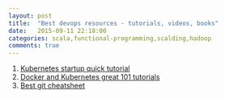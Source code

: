 ```yaml
---
layout: post
title:  "Best devops resources - tutorials, videos, books"
date:   2015-09-11 22:18:00
categories: scala,functional-programming,scalding,hadoop
comments: true
---
```

1. [Kubernetes startup quick tutorial](http://kamalmarhubi.com/blog/2015/09/06/kubernetes-from-the-ground-up-the-api-server/)
1. [Docker and Kubernetes great 101 tutorials](http://www.dasblinkenlichten.com/docker-networking-101/)
1. [Best git cheatsheet](https://gist.github.com/hofmannsven/6814451)